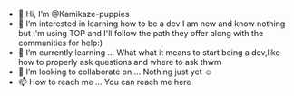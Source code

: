 - 👋 Hi, I’m @Kamikaze-puppies
- 👀 I’m interested in learning how to be a dev I am new and know nothing but I'm using TOP and I'll follow the path they offer along with the communities for help:)
- 🌱 I’m currently learning ... What what it means to start being a dev,like how to properly ask questions and where to ask thwm
- 💞️ I’m looking to collaborate on ... Nothing just yet ☺️
- 📫 How to reach me ... You can reach me here 

<!---
Kamikaze-puppies/Kamikaze-puppies is a ✨ special ✨ repository because its `README.md` (this file) appears on your GitHub profile.
You can click the Preview link to take a look at your changes.
--->
